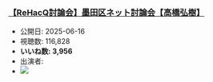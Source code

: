 ### [【ReHacQ討論会】墨田区ネット討論会【高橋弘樹】](https://www.youtube.com/watch?v=I7tMvukqwos)
-   公開日: 2025-06-16
-   視聴数: 116,828
-   **いいね数: 3,956**
-   出演者: 
- [![](https://img.youtube.com/vi/I7tMvukqwos/hqdefault.jpg)](https://www.youtube.com/watch?v=I7tMvukqwos)
